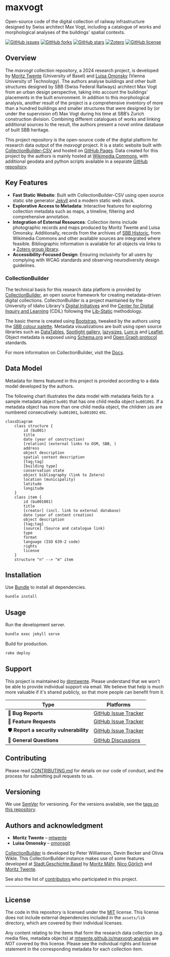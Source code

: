 # maxvogt

Open-source code of the digital collection of railway infrastructure designed by Swiss architect Max Vogt, including a catalogue of works and morphological analyses of the buildings' spatial contexts. 

[![GitHub issues](https://img.shields.io/github/issues/mtwente/maxvogt.svg)](https://github.com/mtwente/maxvogt/issues)
[![GitHub forks](https://img.shields.io/github/forks/mtwente/maxvogt.svg)](https://github.com/mtwente/maxvogt/network)
[![GitHub stars](https://img.shields.io/github/stars/mtwente/maxvogt.svg)](https://github.com/mtwente/maxvogt/stargazers)
[![Zotero](https://img.shields.io/badge/zotero-maxvogt-bb393c?logo=zotero)](https://www.zotero.org/groups/5400359/sbb-max-vogt/library)
[![GitHub license](https://img.shields.io/github/license/mtwente/maxvogt.svg)](https://github.com/mtwente/maxvogt/blob/main/LICENSE)

## Overview

The *maxvogt* collection repository, a 2024 research project, is developed by [Moritz Twente](https://www.github.com/mtwente) (University of Basel) and [Luisa Omonsky](https://mtwente.github.io/maxvogt-analysis/docs/about.html#people) (Vienna University of Technology). The authors analyse buildings and other built structures designed by SBB (Swiss Federal Railways) architect Max Vogt from an urban design perspective, taking into account the buildings’ placements in the built environment. In addition to this morphological analysis, another result of the project is a comprehensive inventory of more than a hundred buildings and smaller structures that were designed by (or under the supervision of) Max Vogt during his time at SBB’s Zurich construction division. Combining different catalogues of works and linking additional sources to the result, the authors present a novel online database of built SBB heritage.

This project repository is the open-source code of the digital platform for research data output of the *maxvogt* project. It is a static website built with [CollectionBuilder-CSV](https://collectionbuilder.github.io/) and hosted on [GitHub Pages](https://pages.github.com/). Data created for this project by the authors is mainly hosted at [Wikimedia Commons](https://commons.wikimedia.org/wiki/Category:Max_Vogt), with additional geodata and python scripts available in a separate [GitHub repository](https://mtwente.github.io/maxvogt-analysis/).

## Key Features

- **Fast Static Website**: Built with CollectionBuilder-CSV using open source static site generator [Jekyll](https://jekyllrb.com/) and a modern static web stack.
- **Explorative Access to Metadata**: Interactive features for exploring collection metadata such as maps, a timeline, filtering and comprehensive annotation.
- **Integration of External Resources**: Collection items include photographic records and maps produced by Moritz Twente and Luisa Omonsky. Additionally, records from the archives of [SBB Historic](https://www.sbbhistoric.ch/sammlungen-archive), from Wikimedia Commons and other available sources are integrated where feasible. Bibliographic information is available for all objects via links to a [Zotero group library](https://www.zotero.org/groups/5400359/sbb-max-vogt/library).
- **Accessibility-Focused Design**: Ensuring inclusivity for all users by complying with WCAG standards and observing neurodiversity design guidelines. <!-- More at our [accessibility statement](https://stadtgeschichtebasel.ch/barrierefreiheitserklaerung/). -->

### CollectionBuilder

The technical basis for this research data platform is provided by [CollectionBuilder](https://collectionbuilder.github.io/), an open source framework for creating metadata-driven digital collections. CollectionBuilder is a project maintained by the University of Idaho Library's [Digital Initiatives](https://www.lib.uidaho.edu/digital/) and the [Center for Digital Inquiry and Learning](https://cdil.lib.uidaho.edu) (CDIL) following the [Lib-Static](https://lib-static.github.io/) methodology.

The basic theme is created using [Bootstrap](https://getbootstrap.com/), tweaked by the authors using the [SBB colour palette](https://digital.sbb.ch/en/foundation/colors/base-colors/).
Metadata visualizations are built using open source libraries such as [DataTables](https://datatables.net/), [Spotlight gallery](https://github.com/nextapps-de/spotlight), [lazysizes](https://github.com/aFarkas/lazysizes), [Lunr.js](https://lunrjs.com/) and [Leaflet](https://leafletjs.com/).
Object metadata is exposed using [Schema.org](http://schema.org) and [Open Graph protocol](http://ogp.me/) standards.

For more information on CollectionBuilder, visit the [Docs](https://collectionbuilder.github.io/cb-docs/).

## Data Model

Metadata for items featured in this project is provided according to a data model developed by the authors.

The following chart illustrates the data model with metadata fields for a sample metadata object `bu001` that has one child media object `bu001001`. If a metadata object has more than one child media object, the children `id`s are numbered consecutively: `bu001001`, `bu001002` etc.

```mermaid
classDiagram
    class structure {
        id (bu001)
        title
        date (year of construction)
        [relation] (external links to OSM, SBB, )
        address
        object description
        spatial context description
        [tag;tag]
        [building type]
        conservation state
        object bibliography (link to Zotero)
        location (municipality)
        latitude
        longitude
    }
    class item {
        id (bu001001)
        title
        [creator] (incl. link to external database)
        date (year of content creation)
        object description
        [tag;tag]
        [source] (Source and catalogue link)
        type
        format
        language (ISO 639-2 code)
        rights
        license
    }
    structure "n" --> "m" item
```

## Installation

Use [Bundle](https://bundler.io/) to install all dependencies.

```bash
bundle install
```

## Usage

Run the development server.

```bash
bundle exec jekyll serve
```

Build for production.

```bash
rake deploy
```

## Support

This project is maintained by [@mtwente](https://github.com/mtwente). Please understand that we won't be able to provide individual support via email. We believe that help is much more valuable if it's shared publicly, so that more people can benefit from it.

| Type                                   | Platforms                                                                                                     |
| -------------------------------------- | ------------------------------------------------------------------------------------------------------------- |
| 🚨 **Bug Reports**                     | [GitHub Issue Tracker](https://github.com/mtwente/maxvogt/issues)    |
| 🎁 **Feature Requests**                | [GitHub Issue Tracker](https://github.com/mtwente/maxvogt/issues)    |
| 🛡 **Report a security vulnerability** | [GitHub Issue Tracker](https://github.com/mtwente/maxvogt/issues)    |
| 💬 **General Questions**               | [GitHub Discussions](https://github.com/mtwente/maxvogt/discussions) |

## Contributing

Please read [CONTRIBUTING.md](CONTRIBUTING.md) for details on our code of conduct, and the process for submitting pull requests to us.

## Versioning

We use [SemVer](http://semver.org/) for versioning. For the versions available, see the [tags on this repository](https://github.com/mtwente/maxvogt/tags).

## Authors and acknowledgment

- **Moritz Twente** – [mtwente](https://github.com/mtwente)
- **Luisa Omonsky** – [omonsgit](https://github.com/omonsgit)

[CollectionBuilder](https://collectionbuilder.github.io/) is developed by Peter Williamson, Devin Becker and Olivia Wikle. This CollectionBuilder instance makes use of some features developed at [Stadt.Geschichte.Basel](https://github.com/Stadt-Geschichte-Basel/forschung.stadtgeschichtebasel.ch) by [Moritz Mähr](https://github.com/maehr), [Nico Görlich](https://github.com/koilebeit) and [Moritz Twente](https://github.com/mtwente).

See also the list of [contributors](https://github.com/mtwente/maxvogt/graphs/contributors) who participated in this project.

---

## License

The code in this repository is licensed under the [MIT](https://github.com/mtwente/maxvogt/blob/main/LICENSE) license. This license does not include external dependencies included in the `assets/lib` directory, which are covered by their individual licenses.

Any content relating to the items that form the research data collection (e.g. media files, metadata objects) at [mtwente.github.io/maxvogt-analysis](https://mtwente.github.io/maxvogt-analysis) are _NOT_ covered by this license. Please see the individual rights and license statement in the corresponding metadata for each collection item.